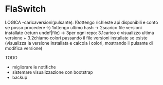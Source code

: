 # FlaSwitch

LOGICA
  -caricaversioni(pulsante): (0ottengo richieste api disponibili e conto se posso procedere->) 1ottengo ultimo hash -> 2scarico file versioni installate (return undef|file)
    -> 3per ogni repo: 3.1carico e visualizzo ultima versione + 3.2chiamo colori passando il file versioni installate se esiste (visualizza la versione installata e calcola i colori, mostrando il pulsante di modifica versione)
  
 TODO
 - migliorare le notifiche
 - sistemare visualizzazione con bootstrap
 - backup
